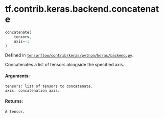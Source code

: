 <div itemscope itemtype="http://developers.google.com/ReferenceObject">
<meta itemprop="name" content="tf.contrib.keras.backend.concatenate" />
</div>

# tf.contrib.keras.backend.concatenate

``` python
concatenate(
    tensors,
    axis=-1
)
```



Defined in [`tensorflow/contrib/keras/python/keras/backend.py`](https://www.tensorflow.org/code/tensorflow/contrib/keras/python/keras/backend.py).

Concatenates a list of tensors alongside the specified axis.

#### Arguments:

    tensors: list of tensors to concatenate.
    axis: concatenation axis.


#### Returns:

    A tensor.